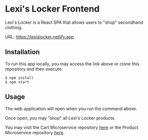 # Lexi's Locker Frontend

Lexi's Locker is a React SPA that allows users to "shop" secondhand clothing.

URL: https://lexislocker.netlify.app

## Installation

To run this app locally, you may access the link above or clone this repository and then execute:

    $ npm install
    $ npm start
    
## Usage

The web application will open when you run the command above.

Once open, you may "shop" all Lexi's Locker products.

You may visit the Cart Microservice repository [here](https://github.com/lexisandoval/lexislockercartservice) or the Product Microservice repository [here](https://github.com/lexisandoval/lexislockerproductservice).
